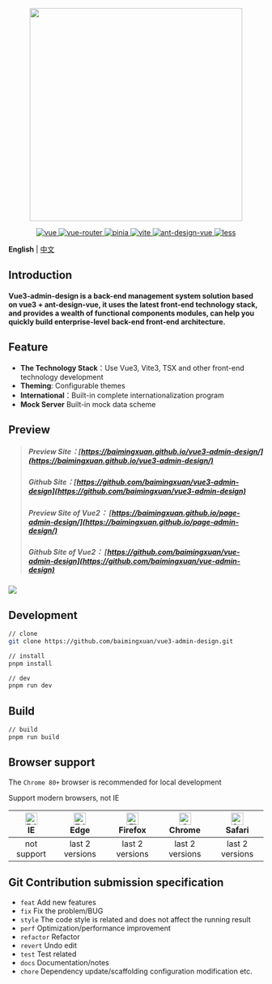 <p align="center">
  <img width="420" src="https://baimingxuan.gitee.io/media-store/images/logo-md.png">
</p>

<p align="center">
  <a href="https://github.com/vuejs/core">
    <img src="https://img.shields.io/badge/vue-3.2.37-brightgreen.svg" alt="vue">
  </a>
  <a href="https://github.com/vuejs/router">
    <img src="https://img.shields.io/badge/vue--router-4.0.14-brightgreen.svg" alt="vue-router">
  </a>
  <a href="https://github.com/vuejs/pinia">
    <img src="https://img.shields.io/badge/pinia-2.0.13-brightgreen.svg" alt="pinia">
  </a>
  <a href="https://github.com/vitejs/vite">
    <img src="https://img.shields.io/badge/vite-3.0.2-brightgreen.svg" alt="vite">
  </a>
  <a href="https://github.com/vueComponent/ant-design-vue">
    <img src="https://img.shields.io/badge/antdesign-3.2.10-brightgreen.svg" alt="ant-design-vue">
  </a>
  <a href="https://github.com/less">
    <img src="https://img.shields.io/badge/less-4.1.3-brightgreen.svg" alt="less">
  </a>
</p>  

**English** | [中文](./README.zh-CN.md)

## Introduction

#### Vue3-admin-design is a back-end management system solution based on vue3 + ant-design-vue, it uses the latest front-end technology stack, and provides a wealth of functional components modules, can help you quickly build enterprise-level back-end front-end architecture.

## Feature

- **The Technology Stack**：Use Vue3, Vite3, TSX and other front-end technology development
- **Theming**: Configurable themes
- **International**：Built-in complete internationalization program
- **Mock Server** Built-in mock data scheme

## Preview

> ##### Preview Site：[https://baimingxuan.github.io/vue3-admin-design/](https://baimingxuan.github.io/vue3-admin-design/)
>
> ##### Github Site：[https://github.com/baimingxuan/vue3-admin-design](https://github.com/baimingxuan/vue3-admin-design)
>
> ##### Preview Site of Vue2： [https://baimingxuan.github.io/page-admin-design/](https://baimingxuan.github.io/page-admin-design/)
>
> ##### Github Site of Vue2： [https://github.com/baimingxuan/vue-admin-design](https://github.com/baimingxuan/vue-admin-design)

![](https://cdn.jsdelivr.net/gh/baimingxuan/media-store/images/home-vue3.png)

## Development

```bash
// clone
git clone https://github.com/baimingxuan/vue3-admin-design.git

// install
pnpm install

// dev
pnpm run dev
```

## Build

```bash
// build
pnpm run build
```

## Browser support

The `Chrome 80+` browser is recommended for local development

Support modern browsers, not IE

| [<img src="https://raw.githubusercontent.com/alrra/browser-logos/master/src/edge/edge_48x48.png" alt=" Edge" width="24px" height="24px" />](http://godban.github.io/browsers-support-badges/)</br>IE | [<img src="https://raw.githubusercontent.com/alrra/browser-logos/master/src/edge/edge_48x48.png" alt=" Edge" width="24px" height="24px" />](http://godban.github.io/browsers-support-badges/)</br>Edge | [<img src="https://raw.githubusercontent.com/alrra/browser-logos/master/src/firefox/firefox_48x48.png" alt="Firefox" width="24px" height="24px" />](http://godban.github.io/browsers-support-badges/)</br>Firefox | [<img src="https://raw.githubusercontent.com/alrra/browser-logos/master/src/chrome/chrome_48x48.png" alt="Chrome" width="24px" height="24px" />](http://godban.github.io/browsers-support-badges/)</br>Chrome | [<img src="https://raw.githubusercontent.com/alrra/browser-logos/master/src/safari/safari_48x48.png" alt="Safari" width="24px" height="24px" />](http://godban.github.io/browsers-support-badges/)</br>Safari |
| :----------------------------------------------------------: | :----------------------------------------------------------: | :----------------------------------------------------------: | :----------------------------------------------------------: | :----------------------------------------------------------: |
|                         not support                          |                       last 2 versions                        |                       last 2 versions                        |                       last 2 versions                        |                       last 2 versions                        |

## Git Contribution submission specification

- `feat` Add new features
- `fix` Fix the problem/BUG
- `style` The code style is related and does not affect the running result
- `perf` Optimization/performance improvement
- `refactor` Refactor
- `revert` Undo edit
- `test` Test related
- `docs` Documentation/notes
- `chore` Dependency update/scaffolding configuration modification etc.